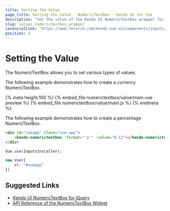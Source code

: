 ```yaml
---
title: Setting the Value
page_title: Setting the Value - NumericTextBox - Kendo UI for Vue
description: "Set the value of the Kendo UI NumericTextBox wrapper for Vue."
slug: values_numerictextbox_wrapper
canonicalLink: "https://www.telerik.com/kendo-vue-ui/components/inputs/numerictextbox/"
position: 2
---
```


<div><WrapperBanner link="/kendo-vue-ui/components/inputs/numerictextbox"></WrapperBanner></div>    

# Setting the Value

The NumericTextBox allows you to set various types of values.

The following example demonstrates how to create a currency NumericTextBox.

{% meta height:100 %}
{% embed_file numerictextbox/value/main.vue preview %}
{% embed_file numerictextbox/value/main.js %}
{% endmeta %}

The following example demonstrates how to create a percentage NumericTextBox.

```html
<div id="vueapp" class="vue-app">
    <kendo-numerictextbox :format="'p'" :value="0.12"></kendo-numerictextbox>
</div>
```
```js
Vue.use(InputsInstaller);

new Vue({
    el: "#vueapp"
})
```

## Suggested Links

* [Kendo UI NumericTextBox for jQuery](https://docs.telerik.com/kendo-ui/controls/editors/numerictextbox/overview)
* [API Reference of the NumericTextBox Widget](https://docs.telerik.com/kendo-ui/api/javascript/ui/numerictextbox)
